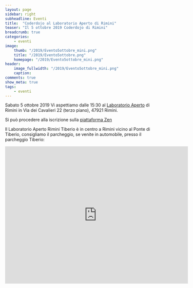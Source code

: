 ```yaml
---
layout: page
sidebar: right
subheadline: Eventi
title:  "Coderdojo al Laboratorio Aperto di Rimini"
teaser: "Il 5 ottobre 2019 Coderdojo di Rimini"
breadcrumb: true
categories:
    - eventi
image:
    thumb: "/2019/Evento5ottobre_mini.png"
    title: "/2019/Evento5ottobre.png"
    homepage: "/2019/Evento5ottobre_mini.png"
header:
    image_fullwidth: "/2019/Evento5ottobre_mini.png"
    caption:
comments: true
show_meta: true
tags:
    - eventi
---
```

Sabato 5 ottobre 2019 Vi aspettiamo dalle 15:30 al [Laboratorio Aperto](http://laboratorioaperto.comune.rimini.it) di Rimini in Via dei Cavalieri 22 (terzo piano), 47921 Rimini.

Si può procedere alla iscrizione sulla [piattaforma Zen](https://zen.coderdojo.com/events/8c2d2b72-bf85-41e2-a6a7-5e58a667286e)

Il Laboratorio Aperto Rimini Tiberio è in centro a Rimini vicino al Ponte di Tiberio, consigliamo il parcheggio, se venite in automobile, presso il parcheggio Tiberio:

<iframe src="https://www.google.com/maps/embed?pb=!1m18!1m12!1m3!1d2866.959361511206!2d12.564301251683695!3d44.06354777900686!2m3!1f0!2f0!3f0!3m2!1i1024!2i768!4f13.1!3m3!1m2!1s0x132cc336cd47bf51%3A0xe581edc948251a2e!2sLaboratorio+Aperto+Rimini+Tiberio!5e0!3m2!1sen!2sit!4v1537536736653" width="600" height="450" frameborder="0" style="border:0" allowfullscreen></iframe>
